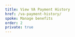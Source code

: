 ```yaml
---
title: View VA Payment History
href: /va-payment-history/
spoke: Manage benefits
order: 2
private: true
---
```

